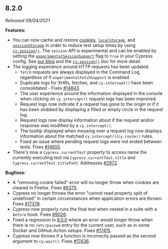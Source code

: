 ## 8.2.0

_Released 08/04/2021_

**Features:**

- You can now cache and restore [cookies](/api/cypress-api/cookies),
  [`localStorage`](https://developer.mozilla.org/en-US/docs/Web/API/Window/localStorage),
  and
  [`sessionStorage`](https://developer.mozilla.org/en-US/docs/Web/API/Window/sessionStorage)
  in order to reduce test setup times by using
  [`cy.session()`](/api/commands/session). The `session` API is experimental and
  can be enabled by setting the
  [`experimentalSessionSupport`](/guides/references/experiments) flag to `true`
  in your Cypress config. See
  [our blog](https://cypress.io/blog/2021/08/03/authenticate-faster-in-tests-cy-session-command/)
  and the [`cy.session()`](/api/commands/session) doc for more detail.
- The logging experience around HTTP requests has been updated.
  - `fetch` requests are always displayed in the Command Log, regardless of if
    `experimentalFetchSupport` is enabled.
  - Duplicate logs for XHRs, fetches, and `cy.intercept()` have been
    consolidated - Fixes
    [#14843](https://github.com/cypress-io/cypress/issues/14843).
  - The user experience around the information displayed in the console when
    clicking on `cy.intercept()` request logs has been improved.
  - Request logs now indicate if a request has gone to the origin or if it has
    been stubbed by displaying a filled or empty circle in the request log.
  - Request logs now display information about if the request and/or response
    was modified by a `cy.intercept()`.
  - The tooltip displayed when mousing over a request log now displays
    information about the matched `cy.intercept()`/`cy.route()` rules.
  - Fixed an issue where pending request logs were not ended between tests.
    Fixes [#14655](https://github.com/cypress-io/cypress/issues/14655).
- There's now a `Cypress.currentTest` property to access name the currently
  executing test via `Cypress.currentTest.title` and
  `Cypress.currentTest.titlePath`. Addresses
  [#2972](https://github.com/cypress-io/cypress/issues/2972).

**Bugfixes:**

- A "removing cookie failed" error will no longer throw when cookies are cleared
  in Firefox. Fixes [#6375](https://github.com/cypress-io/cypress/issues/6375).
- Cypress no longer throws the error "cannot read property split of undefined"
  in certain circumstances when application errors are thrown. Fixes
  [#17378](https://github.com/cypress-io/cypress/issues/17378).
- Cypress now properly runs the final test when nested in a suite with a
  `before` hook. Fixes
  [#9026](https://github.com/cypress-io/cypress/issues/9026).
- Fixed a regression in [8.0.0](/guides/references/changelog#8-0-0) where an
  error would longer throw when there is no `/etc/passwd` entry for the current
  user, such as in some Docker and GitHub Action setups. Fixes
  [#17415](https://github.com/cypress-io/cypress/issues/17415).
- Cypress now throws if a function is incorrectly passed as the second argument
  to `cy.wait()`. Fixes
  [#17436](https://github.com/cypress-io/cypress/issues/17436).
